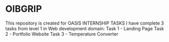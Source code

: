 # OIBGRIP
This repository is created for OASIS INTERNSHIP TASKS I have complete 3 tasks from level 1 in Web development domain: Task 1 - Landing Page Task 2 - Portfolio Website Task 3 - Temperature Converter
